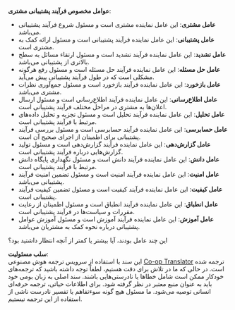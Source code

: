 <!--
CO_OP_TRANSLATOR_METADATA:
{
  "original_hash": "5be7b05ac3220c4fb91e9bd5a37a3794",
  "translation_date": "2025-05-20T09:22:48+00:00",
  "source_file": "08-multi-agent/solution/solution.md",
  "language_code": "fa"
}
-->
**عوامل مخصوص فرآیند پشتیبانی مشتری**:

- **عامل مشتری**: این عامل نماینده مشتری است و مسئول شروع فرآیند پشتیبانی می‌باشد.
- **عامل پشتیبانی**: این عامل نماینده فرآیند پشتیبانی است و مسئول ارائه کمک به مشتری است.
- **عامل تشدید**: این عامل نماینده فرآیند تشدید است و مسئول ارتقاء مسائل به سطح بالاتری از پشتیبانی می‌باشد.
- **عامل حل مسئله**: این عامل نماینده فرآیند حل مسئله است و مسئول رفع هرگونه مشکلی است که در طول فرآیند پشتیبانی پیش می‌آید.
- **عامل بازخورد**: این عامل نماینده فرآیند بازخورد است و مسئول جمع‌آوری نظرات مشتری می‌باشد.
- **عامل اطلاع‌رسانی**: این عامل نماینده فرآیند اطلاع‌رسانی است و مسئول ارسال اعلان‌ها به مشتری در مراحل مختلف فرآیند پشتیبانی است.
- **عامل تحلیل**: این عامل نماینده فرآیند تحلیل است و مسئول تجزیه و تحلیل داده‌های مرتبط با فرآیند پشتیبانی است.
- **عامل حسابرسی**: این عامل نماینده فرآیند حسابرسی است و مسئول بررسی فرآیند پشتیبانی برای اطمینان از اجرای صحیح آن است.
- **عامل گزارش‌دهی**: این عامل نماینده فرآیند گزارش‌دهی است و مسئول تولید گزارش‌هایی درباره فرآیند پشتیبانی است.
- **عامل دانش**: این عامل نماینده فرآیند دانش است و مسئول نگهداری پایگاه دانش مرتبط با فرآیند پشتیبانی است.
- **عامل امنیت**: این عامل نماینده فرآیند امنیت است و مسئول تضمین امنیت فرآیند پشتیبانی می‌باشد.
- **عامل کیفیت**: این عامل نماینده فرآیند کیفیت است و مسئول تضمین کیفیت فرآیند پشتیبانی است.
- **عامل انطباق**: این عامل نماینده فرآیند انطباق است و مسئول اطمینان از رعایت مقررات و سیاست‌ها در فرآیند پشتیبانی است.
- **عامل آموزش**: این عامل نماینده فرآیند آموزش است و مسئول آموزش عوامل پشتیبانی درباره نحوه کمک به مشتریان می‌باشد.

این چند عامل بودند، آیا بیشتر یا کمتر از آنچه انتظار داشتید بود؟

**سلب مسئولیت**:  
این سند با استفاده از سرویس ترجمه هوش مصنوعی [Co-op Translator](https://github.com/Azure/co-op-translator) ترجمه شده است. در حالی که ما در تلاش برای دقت هستیم، لطفاً توجه داشته باشید که ترجمه‌های خودکار ممکن است شامل خطاها یا نادرستی‌هایی باشند. سند اصلی به زبان بومی خود باید به عنوان منبع معتبر در نظر گرفته شود. برای اطلاعات حیاتی، ترجمه حرفه‌ای انسانی توصیه می‌شود. ما مسئول هیچ گونه سوءتفاهم یا تفسیر نادرست ناشی از استفاده از این ترجمه نیستیم.
